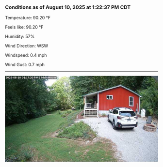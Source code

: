 ### Conditions as of August 10, 2025 at 1:22:37 PM CDT 

Temperature: 90.20 &deg;F

Feels like: 90.20 &deg;F

Humidity: 57%

Wind Direction: WSW

Windspeed: 0.4 mph

Wind Gust: 0.7 mph

---

<img src="./images/latest.jpeg"/>

